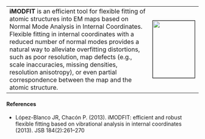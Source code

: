 
<table >
     <tr>
        <td><strong>iMODFIT</strong> is an efficient tool for flexible fitting of atomic structures into EM maps based on Normal Mode Analysis in Internal Coordinates. Flexible fitting in internal coordinates with a reduced number of normal modes provides a natural way to alleviate overfitting distortions, such as poor resolution, map defects (e.g., scale inaccuracies, missing densities, resolution anisotropy), or even partial correspondence between the map and the atomic structure.</td>
        <td><a href="https://chaconlab.org/images/sbg/publications/JSB2013cover_YingYang.jpg" target="_blank" rel="noopener noreferrer"><img style="border: 1px solid #000000; margin: 1px; float: right;" title="Click to see a high resolution version of the central image (generated with iMODFIT)" src="https://chaconlab.org/images/publications/JSB2013cover.gif" alt="" width="110" height="150" /></a></td>
     </tr>
</table>
    



#### References

- López-Blanco JR, Chacón P. (2013). iMODFIT: efficient and robust flexible fitting based on vibrational analysis in internal coordinates (2013).  JSB 184(2):261–270<a href="http://www.sciencedirect.com/science/article/pii/S1047847713002165"><img src="https://chaconlab.org/images/publications/pubmed.jpg" alt="" align="top" border="0" /></a><a href="https://chaconlab.org/PDF/jsb2013.pdf"><img src="https://chaconlab.org/images/publications/acrobaticon4.gif" alt="" border="0" /></a>
